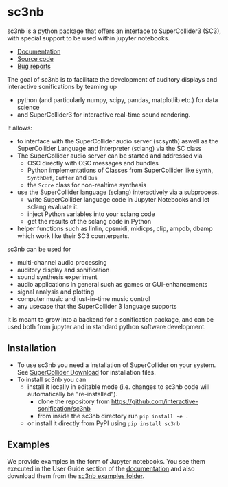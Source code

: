 # sc3nb

sc3nb is a python package that offers an interface to SuperCollider3 (SC3), with special support to be used within jupyter notebooks.

* [Documentation](https://interactive-sonification.github.io/sc3nb)
* [Source code](https://github.com/interactive-sonification/sc3nb)
* [Bug reports](https://github.com/interactive-sonification/sc3nb/issues)


The goal of sc3nb is to facilitate the development of auditory displays and interactive sonifications by teaming up
* python (and particularly numpy, scipy, pandas, matplotlib etc.) for data science
* and SuperCollider3 for interactive real-time sound rendering.
​

It allows:
* to interface with the SuperCollider audio server (scsynth) aswell as the SuperCollider Language and Interpreter (sclang) via the SC class
* The SuperCollider audio server can be started and addressed via
  * OSC directly with OSC messages and bundles
  * Python implementations of Classes from SuperCollider like `Synth`, `SynthDef`, `Buffer` and `Bus`
  * the `Score` class for non-realtime synthesis
* use the SuperCollider language (sclang) interactively via a subprocess.
  * write SuperCollider language code in Jupyter Notebooks and let sclang evaluate it.
  * inject Python variables into your sclang code
  * get the results of the sclang code in Python
* helper functions such as linlin, cpsmidi, midicps, clip, ampdb, dbamp which work like their SC3 counterparts.


sc3nb can be used for
* multi-channel audio processing
* auditory display and sonification
* sound synthesis experiment
* audio applications in general such as games or GUI-enhancements
* signal analysis and plotting
* computer music and just-in-time music control
* any usecase that the SuperCollider 3 language supports


It is meant to grow into a backend for a sonification package, and can be used both from jupyter and in standard python software development.

## Installation

- To use sc3nb you need a installation of SuperCollider on your system. See [SuperCollider Download](https://supercollider.github.io/download) for installation files.
- To install sc3nb you can
  - install it locally in editable mode (i.e. changes to sc3nb code will automatically be "re-installed").
    - clone the repository from https://github.com/interactive-sonification/sc3nb
    - from inside the sc3nb directory run `pip install -e .`
  - or install it directly from PyPI using `pip install sc3nb`

## Examples

We provide examples in the form of Jupyter notebooks. You see them executed in the User Guide section of the [documentation](https://interactive-sonification.github.io/sc3nb) and also download them from the [sc3nb examples folder](https://github.com/interactive-sonification/sc3nb/tree/master/examples).
